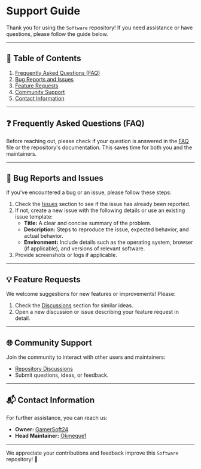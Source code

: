 # Support Guide

Thank you for using the `Software` repository! If you need assistance or have questions, please follow the guide below.

---

## 📃 Table of Contents
1. [Frequently Asked Questions (FAQ)](#frequently-asked-questions-faq)
2. [Bug Reports and Issues](#bug-reports-and-issues)
3. [Feature Requests](#feature-requests)
4. [Community Support](#community-support)
5. [Contact Information](#contact-information)

---

## ❓ Frequently Asked Questions (FAQ)

Before reaching out, please check if your question is answered in the [FAQ](./faq.md) file or the repository's documentation. This saves time for both you and the maintainers.

---

## 🐛 Bug Reports and Issues

If you've encountered a bug or an issue, please follow these steps:
1. Check the [Issues](https://github.com/GamerSoft24/Software/issues) section to see if the issue has already been reported.
2. If not, create a new issue with the following details or use an existing issue template:
   - **Title:** A clear and concise summary of the problem.
   - **Description:** Steps to reproduce the issue, expected behavior, and actual behavior.
   - **Environment:** Include details such as the operating system, browser (if applicable), and versions of relevant software.
3. Provide screenshots or logs if applicable.

---

## 💡 Feature Requests

We welcome suggestions for new features or improvements! Please:
1. Check the [Discussions](https://github.com/GamerSoft24/Software/discussions) section for similar ideas.
2. Open a new discussion or issue describing your feature request in detail.

---

## 🌐 Community Support

Join the community to interact with other users and maintainers:
- [Repository Discussions](https://github.com/GamerSoft24/Software/discussions)
- Submit questions, ideas, or feedback.

---

## 📬 Contact Information

For further assistance, you can reach us:
- **Owner:** [GamerSoft24](https://github.com/GamerSoft24)
- **Head Maintainer:** [Okmeque1](https://github.com/Okmeque1)

---

We appreciate your contributions and feedback improve this `Software` repository! 🚀
